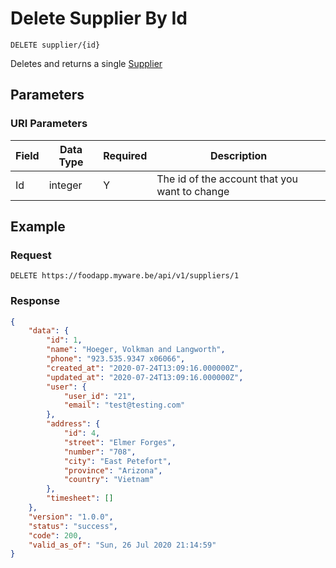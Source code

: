 # Delete Supplier By Id

    DELETE supplier/{id}
    
Deletes and returns a single [Supplier]

## Parameters
### URI Parameters
Field | Data Type | Required | Description
--- | --- | --- | ---
Id | integer | Y | The id of the account that you want to change

## Example
### Request

    DELETE https://foodapp.myware.be/api/v1/suppliers/1

### Response
``` json
{
    "data": {
        "id": 1,
        "name": "Hoeger, Volkman and Langworth",
        "phone": "923.535.9347 x06066",
        "created_at": "2020-07-24T13:09:16.000000Z",
        "updated_at": "2020-07-24T13:09:16.000000Z",
        "user": {
            "user_id": "21",
            "email": "test@testing.com"
        },
        "address": {
            "id": 4,
            "street": "Elmer Forges",
            "number": "708",
            "city": "East Petefort",
            "province": "Arizona",
            "country": "Vietnam"
        },
        "timesheet": []
    },
    "version": "1.0.0",
    "status": "success",
    "code": 200,
    "valid_as_of": "Sun, 26 Jul 2020 21:14:59"
}
```

[Supplier]: README.md